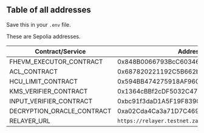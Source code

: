 ## Table of all addresses

Save this in your `.env` file.

These are Sepolia addresses.

| Contract/Service           | Address/Value                                  |
|----------------------------|------------------------------------------------|
| FHEVM_EXECUTOR_CONTRACT    | 0x848B0066793BcC60346Da1F49049357399B8D595     |
| ACL_CONTRACT               | 0x687820221192C5B662b25367F70076A37bc79b6c     |
| HCU_LIMIT_CONTRACT         | 0x594BB474275918AF9609814E68C61B1587c5F838     |
| KMS_VERIFIER_CONTRACT      | 0x1364cBBf2cDF5032C47d8226a6f6FBD2AFCDacAC     |
| INPUT_VERIFIER_CONTRACT    | 0xbc91f3daD1A5F19F8390c400196e58073B6a0BC4     |
| DECRYPTION_ORACLE_CONTRACT | 0xa02Cda4Ca3a71D7C46997716F4283aa851C28812     |
| RELAYER_URL                | `https://relayer.testnet.zama.cloud/v1/keyurl` |
